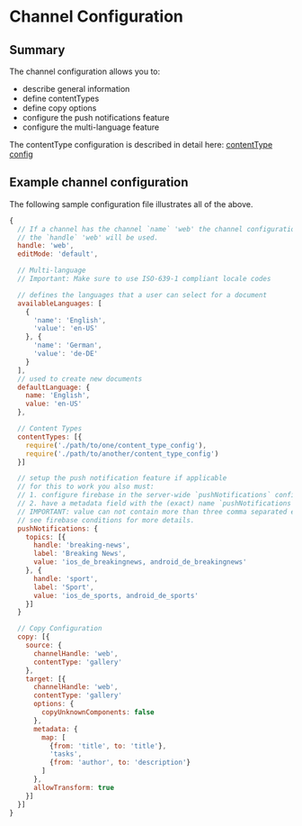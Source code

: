 # Channel Configuration

## Summary

The channel configuration allows you to:

- describe general information
- define contentTypes
- define copy options
- configure the push notifications feature
- configure the multi-language feature

The contentType configuration is described in detail here: [contentType config](./content-type-config.md)


## Example channel configuration

The following sample configuration file illustrates all of the above.
```js
{
  // If a channel has the channel `name` 'web' the channel configuration with
  // the `handle` 'web' will be used.
  handle: 'web',
  editMode: 'default',

  // Multi-language
  // Important: Make sure to use ISO-639-1 compliant locale codes

  // defines the languages that a user can select for a document
  availableLanguages: [
    {
      'name': 'English',
      'value': 'en-US'
    }, {
      'name': 'German',
      'value': 'de-DE'
    }
  ],
  // used to create new documents
  defaultLanguage: {
    name: 'English',
    value: 'en-US'
  },

  // Content Types
  contentTypes: [{
    require('./path/to/one/content_type_config'),
    require('./path/to/another/content_type_config')
  }]

  // setup the push notification feature if applicable
  // for this to work you also must:
  // 1. configure firebase in the server-wide `pushNotifications` configuration
  // 2. have a metadata field with the (exact) name `pushNotifications`
  // IMPORTANT: value can not contain more than three comma separated entries
  // see firebase conditions for more details.
  pushNotifications: {
    topics: [{
      handle: 'breaking-news',
      label: 'Breaking News',
      value: 'ios_de_breakingnews, android_de_breakingnews'
    }, {
      handle: 'sport',
      label: 'Sport',
      value: 'ios_de_sports, android_de_sports'
    }]
  }

  // Copy Configuration
  copy: [{
    source: {
      channelHandle: 'web',
      contentType: 'gallery'
    },
    target: [{
      channelHandle: 'web',
      contentType: 'gallery'
      options: {
        copyUnknownComponents: false
      },
      metadata: {
        map: [
          {from: 'title', to: 'title'},
          'tasks',
          {from: 'author', to: 'description'}
        ]
      },
      allowTransform: true
    }]
  }]
}
```
